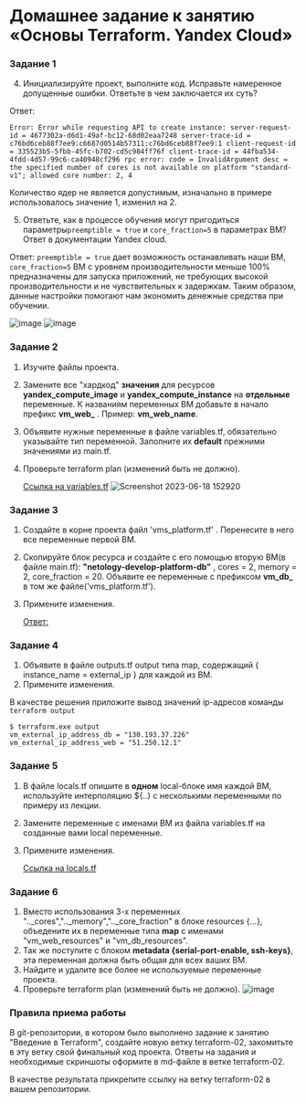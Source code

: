 # Домашнее задание к занятию «Основы Terraform. Yandex Cloud»

### Задание 1

4. Инициализируйте проект, выполните код. Исправьте намеренное допущенные ошибки. Ответьте в чем заключается их суть?

Ответ:

```
Error: Error while requesting API to create instance: server-request-id = 4677302a-d6d1-49af-bc12-68d02eaa7248 server-trace-id = c76bd6ceb88f7ee9:c6687d0514b57311:c76bd6ceb88f7ee9:1 client-request-id = 335523b5-5fbb-45fc-b702-cd5c984ff76f client-trace-id = 44fba534-4fdd-4d57-99c6-ca40948cf296 rpc error: code = InvalidArgument desc = the specified number of cores is not available on platform "standard-v1"; allowed core number: 2, 4
```
Количество ядер не является допустимым, изначально в примере использовалось значение 1, изменил на 2.

5. Ответьте, как в процессе обучения могут пригодиться параметры```preemptible = true``` и ```core_fraction=5``` в параметрах ВМ? Ответ в документации Yandex cloud.

Ответ: ```preemptible = true``` дает возможность останавливать наши ВМ, ```core_fraction=5``` ВМ с уровнем производительности меньше 100% предназначены для запуска приложений, не требующих высокой производительности и не чувствительных к задержкам. Таким образом, данные настройки помогают нам экономить денежные средства при обучении.

![image](https://github.com/shoonia69/devops-netology/assets/102481493/d384512a-a1ae-4da9-9197-644943890d25)
![image](https://github.com/shoonia69/devops-netology/assets/102481493/ecb86049-4fbc-4598-9858-13faf0b3b44d)

### Задание 2

1. Изучите файлы проекта.
2. Замените все "хардкод" **значения** для ресурсов **yandex_compute_image** и **yandex_compute_instance** на **отдельные** переменные. К названиям переменных ВМ добавьте в начало префикс **vm_web_** .  Пример: **vm_web_name**.
2. Объявите нужные переменные в файле variables.tf, обязательно указывайте тип переменной. Заполните их **default** прежними значениями из main.tf. 
3. Проверьте terraform plan (изменений быть не должно).

   [Ссылка на variables.tf](https://github.com/shoonia69/devops-netology/blob/terraform-02/src/variables.tf)
   ![Screenshot 2023-06-18 152920](https://github.com/shoonia69/devops-netology/assets/102481493/c9b70249-667b-4164-88f6-968453d2b2cd)


### Задание 3

1. Создайте в корне проекта файл 'vms_platform.tf' . Перенесите в него все переменные первой ВМ.
2. Скопируйте блок ресурса и создайте с его помощью вторую ВМ(в файле main.tf): **"netology-develop-platform-db"** ,  cores  = 2, memory = 2, core_fraction = 20. Объявите ее переменные с префиксом **vm_db_** в том же файле('vms_platform.tf').
3. Примените изменения.

    [Ответ:](https://github.com/shoonia69/devops-netology/blob/terraform-02/src/vms_platform.tf)

### Задание 4

1. Объявите в файле outputs.tf output типа map, содержащий { instance_name = external_ip } для каждой из ВМ.
2. Примените изменения.

В качестве решения приложите вывод значений ip-адресов команды ```terraform output```

```
$ terraform.exe output
vm_external_ip_address_db = "130.193.37.226"
vm_external_ip_address_web = "51.250.12.1"
```
### Задание 5

1. В файле locals.tf опишите в **одном** local-блоке имя каждой ВМ, используйте интерполяцию ${..} с несколькими переменными по примеру из лекции.
2. Замените переменные с именами ВМ из файла variables.tf на созданные вами local переменные.
3. Примените изменения.

    [Ссылка на locals.tf](https://github.com/shoonia69/devops-netology/blob/terraform-02/src/locals.tf)

### Задание 6

1. Вместо использования 3-х переменных  ".._cores",".._memory",".._core_fraction" в блоке  resources {...}, объедените их в переменные типа **map** с именами "vm_web_resources" и "vm_db_resources".
2. Так же поступите с блоком **metadata {serial-port-enable, ssh-keys}**, эта переменная должна быть общая для всех ваших ВМ.
3. Найдите и удалите все более не используемые переменные проекта.
4. Проверьте terraform plan (изменений быть не должно).
  ![image](https://github.com/shoonia69/devops-netology/assets/102481493/327f9937-4ed8-4d7f-ad2c-c7995873d853)



### Правила приема работы

В git-репозитории, в котором было выполнено задание к занятию "Введение в Terraform", создайте новую ветку terraform-02, закомитьте в эту ветку свой финальный код проекта. Ответы на задания и необходимые скриншоты оформите в md-файле в ветке terraform-02.

В качестве результата прикрепите ссылку на ветку terraform-02 в вашем репозитории.




